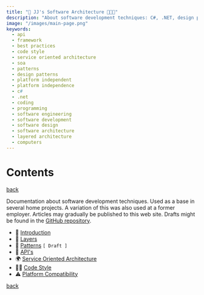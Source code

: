 ```yaml
---
title: "📲 JJ's Software Architecture 🧑🏽‍💻"
description: "About software development techniques: C#, .NET, design patterns, code style, frameworks and api's."
image: "/images/main-page.png"
keywords:
  - api
  - framework
  - best practices
  - code style
  - service oriented architecture
  - soa
  - patterns
  - design patterns
  - platform independent
  - platform independence
  - c#
  - .net
  - coding
  - programming
  - software engineering
  - software development
  - software design
  - software architecture
  - layered architecture
  - computers
---
```


Contents 
========

[back](https://jjvanzon.github.io/)

Documentation about software development techniques. Used as a base in several home projects. A variation of this was also used at a former employer. Articles may gradually be published to this web site. Drafts might be found in the [GitHub repository](https://github.com/jjvanzon/JJs-Reference-Architecture).  

- 📢 [Introduction](introduction.md)
- 🧅 [Layers](layers.md)
- 🧶 [Patterns](patterns/README.md) `[ Draft ]`
- 🎁 [API's](api/README.md)
- 🌍 [Service Oriented Architecture](service-oriented-architecture.md)
- 💅🏼 [Code Style](code-style.md)
- ⚠ [Platform Compatibility](platform-compatibility.md)

[back](https://jjvanzon.github.io/)